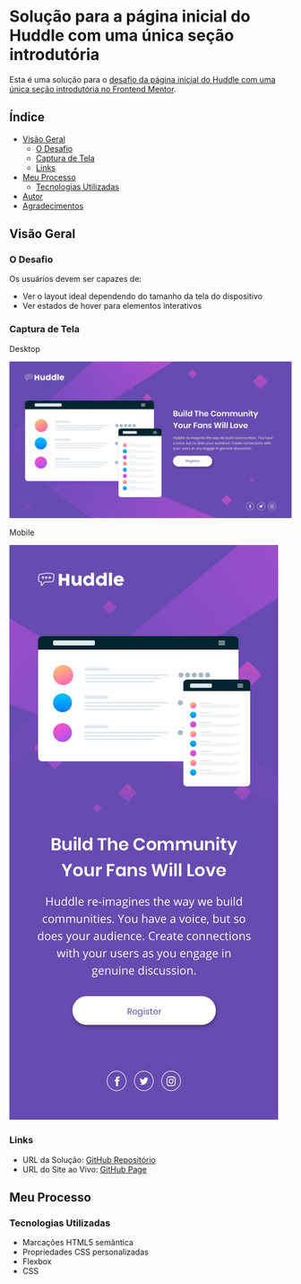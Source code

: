 # Solução para a página inicial do Huddle com uma única seção introdutória

Esta é uma solução para o [desafio da página inicial do Huddle com uma única seção introdutória no Frontend Mentor](https://www.frontendmentor.io/challenges/huddle-landing-page-with-a-single-introductory-section-B_2Wvxgi0).


## Índice

- [Visão Geral](#visão-geral)
  - [O Desafio](#o-desafio)
  - [Captura de Tela](#captura-de-tela)
  - [Links](#links)
- [Meu Processo](#meu-processo)
  - [Tecnologias Utilizadas](#tecnologias-utilizadas)
- [Autor](#autor)
- [Agradecimentos](#agradecimentos)


## Visão Geral

### O Desafio

Os usuários devem ser capazes de:

- Ver o layout ideal dependendo do tamanho da tela do dispositivo
- Ver estados de hover para elementos interativos

### Captura de Tela

Desktop

![](./src/design/desktop-design.jpg)

Mobile

![](./src/design/mobile-design.jpg)


### Links

- URL da Solução: [GitHub Repositório](https://github.com/leandro-mathiask/...)
- URL do Site ao Vivo: [GitHub Page](https://leandro-mathiask.github.io/.../)

## Meu Processo

### Tecnologias Utilizadas

- Marcações HTML5 semântica
- Propriedades CSS personalizadas
- Flexbox
- CSS

